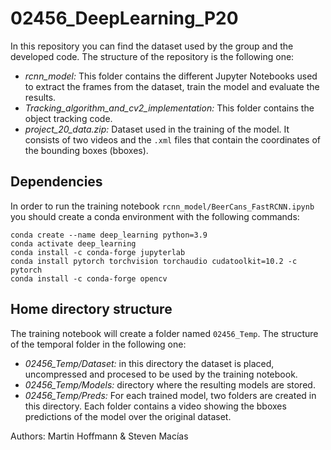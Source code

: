 # 02456_DeepLearning_P20
In this repository you can find the dataset used by the group and the developed code. The structure of the repository is the following one:

- *rcnn_model:* This folder contains the different Jupyter Notebooks used to extract the frames from the dataset, train the model and evaluate the results.
- *Tracking_algorithm_and_cv2_implementation:* This folder contains the object tracking code.
- *project_20_data.zip:* Dataset used in the training of the model. It consists of two videos and the `.xml` files that contain the coordinates of the bounding boxes (bboxes). 

## Dependencies
In order to run the training notebook `rcnn_model/BeerCans_FastRCNN.ipynb` you should create a conda environment with the following commands:
```
conda create --name deep_learning python=3.9
conda activate deep_learning
conda install -c conda-forge jupyterlab
conda install pytorch torchvision torchaudio cudatoolkit=10.2 -c pytorch
conda install -c conda-forge opencv
```
## Home directory structure


The training notebook will create a folder named `02456_Temp`. The structure of the temporal folder in the following one:

- *02456_Temp/Dataset:* in this directory the dataset is placed, uncompressed and procesed to be used by the training notebook. 
- *02456_Temp/Models:* directory where the resulting models are stored. 
- *02456_Temp/Preds:* For each trained model, two folders are created in this directory. Each folder contains a video showing the bboxes predictions of the model over the original dataset.  




Authors: Martin Hoffmann & Steven Macías	
